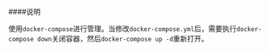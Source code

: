 ####说明

使用`docker-compose`进行管理。当修改`docker-compose.yml`后，需要执行`docker-compose down`关闭容器，然后`docker-compose up -d`重新打开。

